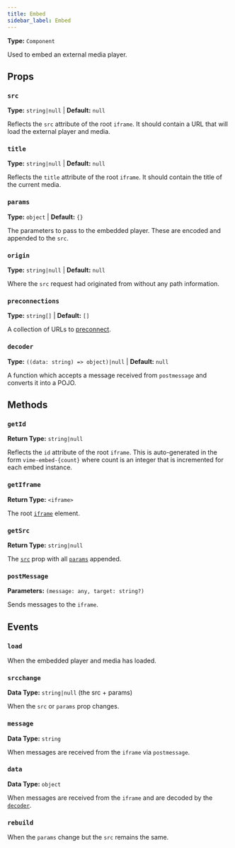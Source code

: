 ```yaml
---
title: Embed
sidebar_label: Embed
---
```


**Type:** `Component`

Used to embed an external media player.

## Props

### `src`

**Type:** `string|null` | **Default:** `null`

Reflects the `src` attribute of the root `iframe`. It should contain a URL that will load the external player and media.

### `title`

**Type:** `string|null` | **Default:** `null`

Reflects the `title` attribute of the root `iframe`. It should contain the title of the current media.

### `params`

**Type:** `object` | **Default:** `{}`

The parameters to pass to the embedded player. These are encoded and appended to the `src`.

### `origin`

**Type:** `string|null` | **Default:** `null`

Where the `src` request had originated from without any path information.

### `preconnections`

**Type:** `string[]` | **Default:** `[]`

A collection of URLs to [preconnect][css-tricks-preconnect].

[css-tricks-preconnect]: https://css-tricks.com/using-relpreconnect-to-establish-network-connections-early-and-increase-performance/

### `decoder`

**Type:** `((data: string) => object)|null` | **Default:** `null`

A function which accepts a message received from `postmessage` and converts it into a POJO.

## Methods

### `getId`

**Return Type:** `string|null`

Reflects the `id` attribute of the root `iframe`. This is auto-generated in the form `vime-embed-{count}`
where count is an integer that is incremented for each embed instance.

### `getIframe`

**Return Type:** `<iframe>`

The root [`iframe`][mdn-iframe] element.

[mdn-iframe]: https://developer.mozilla.org/en-US/docs/Web/HTML/Element/iframe

### `getSrc`

**Return Type:** `string|null`

The [`src`](#src) prop with all [`params`](#params) appended.

### `postMessage`

**Parameters:** `(message: any, target: string?)`

Sends messages to the `iframe`.

## Events

### `load`

When the embedded player and media has loaded.

### `srcchange`

**Data Type:** `string|null` (the src + params)

When the `src` or `params` prop changes.

### `message`

**Data Type:** `string`

When messages are received from the `iframe` via `postmessage`.

### `data`

**Data Type:** `object`

When messages are received from the `iframe` and are decoded by the [`decoder`](#decoder).

### `rebuild`

When the `params` change but the `src` remains the same.
